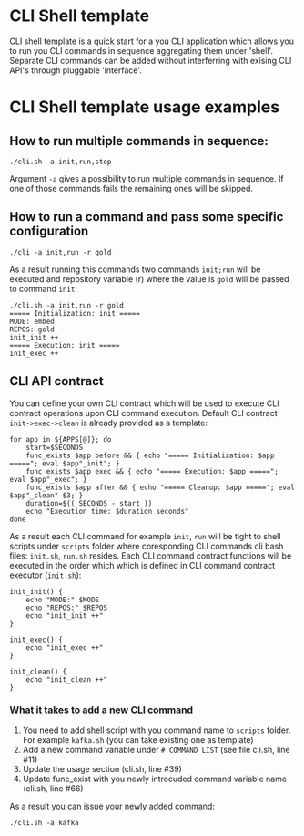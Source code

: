 # CLI Shell template
CLI shell template is a quick start for a you CLI application which allows you to run you CLI commands in sequence aggregating them under 'shell'.
Separate CLI commands can be added without interferring with exising CLI API's through pluggable 'interface'.

# CLI Shell template usage examples
## How to run multiple commands in sequence:
```
./cli.sh -a init,run,stop
```

Argument `-a` gives a possibility to run multiple commands in sequence. If one of those commands fails the remaining ones will be skipped.

## How to run a command and pass some specific configuration
```
./cli -a init,run -r gold
```

As a result running this commands two commands `init;run` will be executed and repository variable (r) where the value is `gold` will be passed to command `init`:
```
./cli.sh -a init,run -r gold
===== Initialization: init =====
MODE: embed
REPOS: gold
init_init ++
===== Execution: init =====
init_exec ++
```

## CLI API contract
You can define your own CLI contract which will be used to execute CLI contract operations upon CLI command execution.
Default CLI contract `init->exec->clean` is already provided as a template:
```
for app in ${APPS[@]}; do
    start=$SECONDS
    func_exists $app before && { echo "===== Initialization: $app ====="; eval $app"_init"; }
    func_exists $app exec && { echo "===== Execution: $app ====="; eval $app"_exec"; }
    func_exists $app after && { echo "===== Cleanup: $app ====="; eval $app"_clean" $3; }
    duration=$(( SECONDS - start ))
    echo "Execution time: $duration seconds"
done
```
As a result each CLI command for example `init`, `run` will be tight to shell scripts under `scripts` folder where coresponding CLI commands cli bash files: `init.sh`, `run.sh` resides. Each CLI command contract functions will be executed in the order which which is defined in CLI command contract executor (`init.sh`):
```
init_init() {
    echo "MODE:" $MODE
    echo "REPOS:" $REPOS
    echo "init_init ++"
}

init_exec() {
    echo "init_exec ++"
}

init_clean() {
    echo "init_clean ++"
}
```

### What it takes to add a new CLI command
1. You need to add shell script with you command name to `scripts` folder. For example `kafka.sh` (you can take existing one as template)
2. Add a new command variable under `# COMMAND LIST` (see file cli.sh, line #11)
3. Update the usage section (cli.sh, line #39)
4. Update func_exist with you newly introcuded command variable name (cli.sh, line #66)

As a result you can issue your newly added command:
```
./cli.sh -a kafka
```
